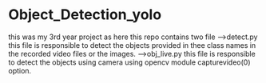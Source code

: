 # Object_Detection_yolo
this was my 3rd year project
as here this repo contains two file
-->detect.py
      this file is responsible to detect the objects provided in thee class names in the recorded video files or the images.
-->obj_live.py
      this file is responsible to detect the objects using camera using opencv module capturevideo(0) option.
